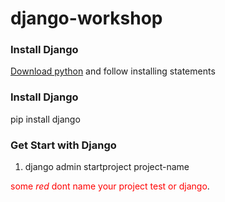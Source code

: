 # django-workshop
### Install Django
[Download python](https://www.python.org/downloads/)
and follow installing statements
### Install Django
pip install django
### Get Start with Django
1. django admin startproject project-name

<span style="color:red">some *red* dont name your project test or django</span>.


